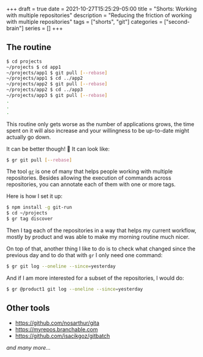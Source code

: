 +++ 
draft = true
date = 2021-10-27T15:25:29-05:00
title = "Shorts: Working with multiple repositories"
description = "Reducing the friction of working with multiple repositories"
tags = ["shorts", "git"]
categories = ["second-brain"]
series = []
+++

## The routine

```bash
$ cd projects
~/projects $ cd app1
~/projects/app1 $ git pull [--rebase]
~/projects/app1 $ cd ../app2
~/projects/app2 $ git pull [--rebase]
~/projects/app2 $ cd ../app3
~/projects/app3 $ git pull [--rebase]
.
.
.
```

This routine only gets worse as the number of applications grows, the time spent
on it will also increase and your willingness to be up-to-date might actually go
down.

It can be better though! :slightly_smiling_face: It can look like:

```bash
$ gr git pull [--rebase]
```

The tool [`gr`][gr] is one of many that helps people working with multiple
repositories. Besides allowing the execution of commands across repositories,
you can annotate each of them with one or more tags.

Here is how I set it up:

```bash
$ npm install -g git-run
$ cd ~/projects
$ gr tag discover
```

Then I tag each of the repositories in a way that helps my current workflow,
mostly by product and was able to make my morning routine much nicer.

On top of that, another thing I like to do is to check what changed since the
previous day and to do that with `gr` I only need one command:

```bash
$ gr git log --oneline --since=yesterday
```

And if I am more interested for a subset of the repositories, I would do:

```bash
$ gr @product1 git log --oneline --since=yesterday
```

## Other tools

- https://github.com/nosarthur/gita
- https://myrepos.branchable.com
- https://github.com/isacikgoz/gitbatch

_and many more..._


[gr]: https://github.com/mixu/gr
